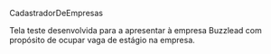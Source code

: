 CadastradorDeEmpresas

Tela teste desenvolvida para a apresentar à empresa Buzzlead com propósito de ocupar vaga de estágio na empresa.
